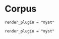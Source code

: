 # Corpus

```{autodoc2-object} bocoel.corpora.corpora.interfaces.Corpus
render_plugin = "myst"
```
```{autodoc2-object} bocoel.corpora.corpora.composed.ComposedCorpus
render_plugin = "myst"
```
